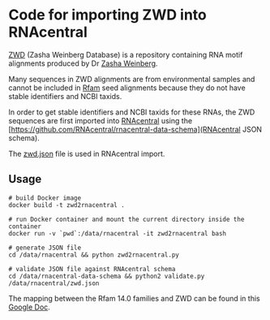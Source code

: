 
# Code for importing ZWD into RNAcentral

[ZWD](https://bitbucket.org/zashaw/zashaweinbergdata) (Zasha Weinberg Database) is a repository containing
RNA motif alignments produced by Dr [Zasha Weinberg](https://orcid.org/0000-0002-6681-3624).

Many sequences in ZWD alignments are from environmental samples and cannot
be included in [Rfam](http://rfam.org) seed alignments because they do not have
stable identifiers and NCBI taxids.

In order to get stable identifiers and NCBI taxids for these RNAs,
the ZWD sequences are first imported into [RNAcentral](http://rnacentral.org)
using the [https://github.com/RNAcentral/rnacentral-data-schema](RNAcentral JSON schema).

The [zwd.json](https://github.com/Rfam/rfam-zwd-import/blob/master/zwd.json) file is used in RNAcentral import.

## Usage

```
# build Docker image
docker build -t zwd2rnacentral .

# run Docker container and mount the current directory inside the container
docker run -v `pwd`:/data/rnacentral -it zwd2rnacentral bash

# generate JSON file
cd /data/rnacentral && python zwd2rnacentral.py

# validate JSON file against RNAcentral schema
cd /data/rnacentral-data-schema && python2 validate.py /data/rnacentral/zwd.json
```

The mapping between the Rfam 14.0 families and ZWD can be found in this
[Google Doc](https://docs.google.com/spreadsheets/d/12eAoN1RB2MN_XOwZ7ph3TsdUOppffHInf3mp2xHTieA/edit?usp=sharing).
